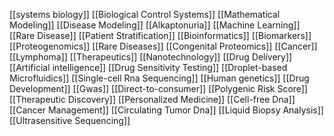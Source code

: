 [[systems biology]]
[[Biological Control Systems]]
[[Mathematical Modeling]]
[[Disease Modeling]]
[[Alkaptonuria]]
[[Machine Learning]]
[[Rare Disease]]
[[Patient Stratification]]
[[Bioinformatics]]
[[Biomarkers]]
[[Proteogenomics]]
[[Rare Diseases]]
[[Congenital Proteomics]]
[[Cancer]]
[[Lymphoma]]
[[Therapeutics]]
[[Nanotechnology]]
[[Drug Delivery]]
[[Artificial intelligence]]
[[Drug Sensitivity Testing]]
[[Droplet-based Microfluidics]]
[[Single-cell Rna Sequencing]]
[[Human genetics]]
[[Drug Development]]
[[Gwas]]
[[Direct-to-consumer]]
[[Polygenic Risk Score]]
[[Therapeutic Discovery]]
[[Personalized Medicine]]
[[Cell-free Dna]]
[[Cancer Management]]
[[Circulating Tumor Dna]]
[[Liquid Biopsy Analysis]]
[[Ultrasensitive Sequencing]]
